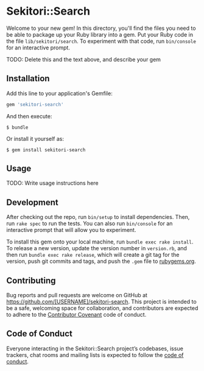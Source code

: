 # Sekitori::Search

Welcome to your new gem! In this directory, you'll find the files you need to be able to package up your Ruby library into a gem. Put your Ruby code in the file `lib/sekitori/search`. To experiment with that code, run `bin/console` for an interactive prompt.

TODO: Delete this and the text above, and describe your gem

## Installation

Add this line to your application's Gemfile:

```ruby
gem 'sekitori-search'
```

And then execute:

    $ bundle

Or install it yourself as:

    $ gem install sekitori-search

## Usage

TODO: Write usage instructions here

## Development

After checking out the repo, run `bin/setup` to install dependencies. Then, run `rake spec` to run the tests. You can also run `bin/console` for an interactive prompt that will allow you to experiment.

To install this gem onto your local machine, run `bundle exec rake install`. To release a new version, update the version number in `version.rb`, and then run `bundle exec rake release`, which will create a git tag for the version, push git commits and tags, and push the `.gem` file to [rubygems.org](https://rubygems.org).

## Contributing

Bug reports and pull requests are welcome on GitHub at https://github.com/[USERNAME]/sekitori-search. This project is intended to be a safe, welcoming space for collaboration, and contributors are expected to adhere to the [Contributor Covenant](http://contributor-covenant.org) code of conduct.

## Code of Conduct

Everyone interacting in the Sekitori::Search project’s codebases, issue trackers, chat rooms and mailing lists is expected to follow the [code of conduct](https://github.com/[USERNAME]/sekitori-search/blob/master/CODE_OF_CONDUCT.md).
